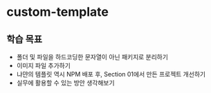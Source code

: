 # custom-template

## 학습 목표
- 폴더 및 파일을 하드코딩한 문자열이 아닌 패키지로 분리하기
- 이미지 파일 추가하기
- 냐먄의 템플릿 역시 NPM 배포 후, Section 01에서 만든 프로젝트 개선하기
- 실무에 활용할 수 있는 방안 생각해보기
